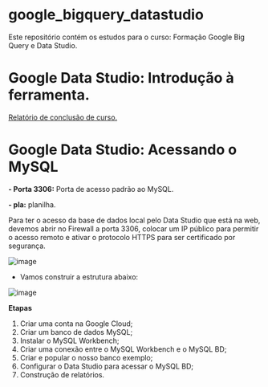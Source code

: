 # google_bigquery_datastudio
Este repositório contém os estudos para o curso: Formação Google Big Query e Data Studio. 

# Google Data Studio: Introdução à ferramenta. 

[Relatório de conclusão de curso.](https://datastudio.google.com/reporting/e5b74b36-82e9-44eb-8742-4480975384ba)

# Google Data Studio: Acessando o MySQL

**- Porta 3306:** Porta de acesso padrão ao MySQL.

**- pla:** planilha.

Para ter o acesso da base de dados local pelo Data Studio que está na web, devemos abrir no Firewall a porta 3306, colocar um IP público para permitir o acesso remoto e ativar o protocolo HTTPS para ser certificado por segurança.

![image](https://user-images.githubusercontent.com/81119854/156402197-417a3bfb-8280-425f-bb69-27c41852fa0d.png)

- Vamos construir a estrutura abaixo: 

![image](https://user-images.githubusercontent.com/81119854/156403437-fb83fac1-e505-419b-bfc9-a5dbe1463272.png)

**Etapas** 

1. Criar uma conta na Google Cloud;
2. Criar um banco de dados MySQL;
3. Instalar o MySQL Workbench;
4. Criar uma conexão entre o MySQL Workbench e o MySQL BD;
5. Criar e popular o nosso banco exemplo;
6. Configurar o Data Studio para acessar o MySQL BD;
7. Construção de relatórios. 
